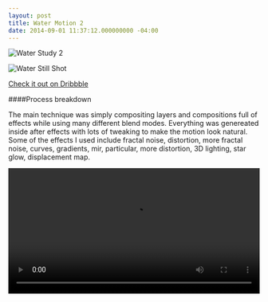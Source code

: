 ```yaml
---
layout: post
title: Water Motion 2
date: 2014-09-01 11:37:12.000000000 -04:00
---
```

<style>
video {
width:100%;
}
</style>

![Water Study 2](https://d13yacurqjgara.cloudfront.net/users/6084/screenshots/1707788/thewaterstudy.gif)

![Water Still Shot](https://dl.dropboxusercontent.com/u/255297/portfolio/ghost/images/2014/Sep/WaterStillFull.jpg)



[Check it out on Dribbble](https://dribbble.com/shots/1707788)




####Process breakdown

The main technique was simply compositing layers and compositions full of effects while using many different blend modes. Everything was genereated inside after effects with lots of tweaking to make the motion look natural. Some of the effects I used include fractal noise, distortion, more fractal noise, curves, gradients, mir, particular, more distortion, 3D lighting, star glow, displacement map.

<video autoplay loop>
  <source src="https://d13yacurqjgara.cloudfront.net/users/6084/screenshots/1707788/attachments/272742/process_breakdown.mp4" type="video/mp4">
</video>


